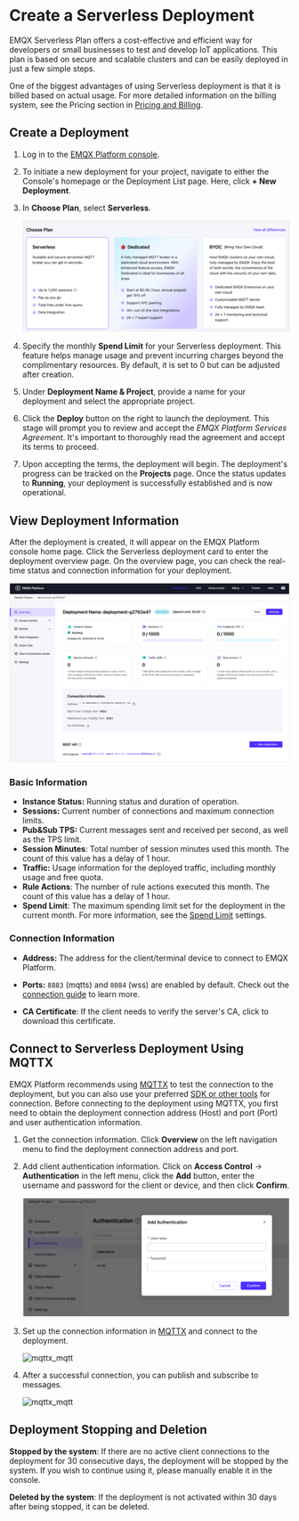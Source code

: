 # Create a Serverless Deployment

EMQX Serverless Plan offers a cost-effective and efficient way for developers or small businesses to test and develop IoT applications. This plan is based on secure and scalable clusters and can be easily deployed in just a few simple steps.

One of the biggest advantages of using Serverless deployment is that it is billed based on actual usage. For more detailed information on the billing system, see the Pricing section in [Pricing and Billing](../price/pricing.md).

## Create a Deployment


1. Log in to the [EMQX Platform console](https://cloud-intl.emqx.com/console/).

2. To initiate a new deployment for your project, navigate to either the Console's homepage or the Deployment List page. Here, click **+ New Deployment**.

3. In **Choose Plan**, select **Serverless**.

   ![create_serverless](./_assets/create_serverless.png)

4. Specify the monthly **Spend Limit** for your Serverless deployment. This feature helps manage usage and prevent incurring charges beyond the complimentary resources. By default, it is set to 0 but can be adjusted after creation.

5. Under **Deployment Name & Project**, provide a name for your deployment and select the appropriate project.

6. Click the **Deploy** button on the right to launch the deployment. This stage will prompt you to review and accept the *EMQX Platform Services Agreement*. It's important to thoroughly read the agreement and accept its terms to proceed.

7. Upon accepting the terms, the deployment will begin. The deployment's progress can be tracked on the **Projects** page. Once the status updates to **Running**, your deployment is successfully established and is now operational.

## View Deployment Information
After the deployment is created, it will appear on the EMQX Platform console home page. Click the Serverless deployment card to enter the deployment overview page. On the overview page, you can check the real-time status and connection information for your deployment.

![serverless_overview](./_assets/serverless_overview.png)

### Basic Information

- **Instance Status:** Running status and duration of operation.
- **Sessions:** Current number of connections and maximum connection limits.
- **Pub&Sub TPS:** Current messages sent and received per second, as well as the TPS limit.
- **Session Minutes**: Total number of session minutes used this month. The count of this value has a delay of 1 hour.
- **Traffic:** Usage information for the deployed traffic, including monthly usage and free quota.
- **Rule Actions**: The number of rule actions executed this month. The count of this value has a delay of 1 hour.
- **Spend Limit**: The maximum spending limit set for the deployment in the current month. For more information, see the [Spend Limit](../deployments/spend_limit.md) settings.

### Connection Information

- **Address:** The address for the client/terminal device to connect to EMQX Platform.
- **Ports:** `8883` (mqtts) and `8084` (wss) are enabled by default. Check out the [connection guide](../deployments/port_guide_serverless.md) to learn more.

- **CA Certificate**: If the client needs to verify the server's CA, click to download this certificate.

## Connect to Serverless Deployment Using MQTTX
EMQX Platform recommends using [MQTTX](https://mqttx.app/) to test the connection to the deployment, but you can also use your preferred [SDK or other tools](../connect_to_deployments/overview.md) for connection. Before connecting to the deployment using MQTTX, you first need to obtain the deployment connection address (Host) and port (Port) and user authentication information.

1. Get the connection information. Click **Overview** on the left navigation menu to find the deployment connection address and port.

2. Add client authentication information. Click on **Access Control** -> **Authentication** in the left menu, click the **Add** button, enter the username and password for the client or device, and then click **Confirm**.

   ![serverless_auth](./_assets/serverless_auth.png)


3. Set up the connection information in [MQTTX](https://mqttx.app/zh/) and connect to the deployment.

   ![mqttx_mqtt](./_assets/mqttx_serverless.png)

4. After a successful connection, you can publish and subscribe to messages.

   ![mqttx_mqtt](./_assets/create_serverless_connect.png)

## Deployment Stopping and Deletion

**Stopped by the system**: If there are no active client connections to the deployment for 30 consecutive days, the deployment will be stopped by the system. If you wish to continue using it, please manually enable it in the console.

**Deleted by the system**: If the deployment is not activated within 30 days after being stopped, it can be deleted.
